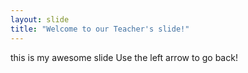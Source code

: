 ```yaml
---
layout: slide
title: "Welcome to our Teacher's slide!"
---
```

this is my awesome slide
Use the left arrow to go back!